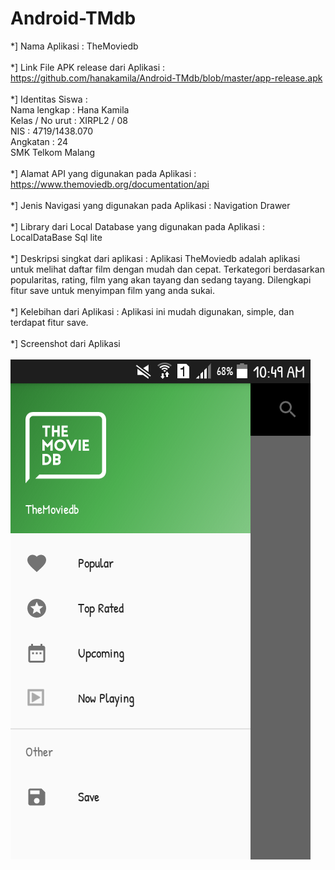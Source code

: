 # Android-TMdb
*] Nama Aplikasi : TheMoviedb<br><br>
*] Link File APK release dari Aplikasi : https://github.com/hanakamila/Android-TMdb/blob/master/app-release.apk <br><br>
*] Identitas Siswa : <br>
Nama lengkap : Hana Kamila <br>
Kelas / No urut : XIRPL2 / 08 <br>
NIS : 4719/1438.070 <br>
Angkatan : 24 <br>
SMK Telkom Malang <br><br>
*] Alamat API yang digunakan pada Aplikasi : https://www.themoviedb.org/documentation/api <br><br>
*] Jenis Navigasi yang digunakan pada Aplikasi : Navigation Drawer <br><br>
*] Library dari Local Database yang digunakan pada Aplikasi : LocalDataBase Sql lite <br><br>
*] Deskripsi singkat dari aplikasi : Aplikasi TheMoviedb adalah aplikasi untuk melihat daftar film dengan mudah dan cepat. Terkategori berdasarkan popularitas, rating, film yang akan tayang dan sedang tayang. Dilengkapi fitur save untuk menyimpan film yang anda sukai.<br><br>
*] Kelebihan dari Aplikasi : Aplikasi ini mudah digunakan, simple, dan terdapat fitur save. <br><br>
*] Screenshot dari Aplikasi<br><br>
<img src="https://github.com/hanakamila/Android-TMdb/blob/master/Screenshot_2017-05-15-10-49-06.png">
